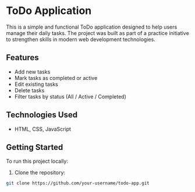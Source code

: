 # ToDo Application

This is a simple and functional ToDo application designed to help users manage their daily tasks. 
The project was built as part of a practice initiative to strengthen skills in modern web development technologies.

## Features

- Add new tasks
- Mark tasks as completed or active
- Edit existing tasks
- Delete tasks
- Filter tasks by status (All / Active / Completed)

## Technologies Used

- HTML, CSS, JavaScript

## Getting Started

To run this project locally:

1. Clone the repository:
```bash
git clone https://github.com/your-username/todo-app.git
